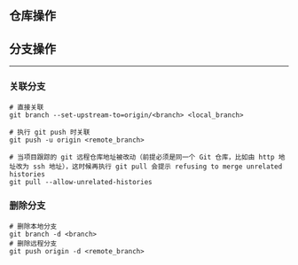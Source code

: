 ## 仓库操作

## 分支操作
---
### 关联分支
```shell
# 直接关联
git branch --set-upstream-to=origin/<branch> <local_branch>

# 执行 git push 时关联
git push -u origin <remote_branch>

# 当项目跟踪的 git 远程仓库地址被改动（前提必须是同一个 Git 仓库，比如由 http 地址改为 ssh 地址），这时候再执行 git pull 会提示 refusing to merge unrelated histories
git pull --allow-unrelated-histories
```

### 删除分支
```shell
# 删除本地分支
git branch -d <branch>
# 删除远程分支
git push origin -d <remote_branch>

```

